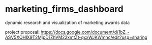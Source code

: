 # marketing_firms_dashboard
dynamic research and visualization of marketing awards data

project proposal:  https://docs.google.com/document/d/1bZ_-ASV5XOHIX9T2MjpD1ZhVM22xmtZt-qxxWJKWmhc/edit?usp=sharing

